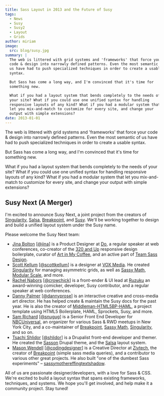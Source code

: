 ```yaml
---
title: Sass Layout in 2013 and the Future of Susy
tags:
  - News
  - Susy
  - Susy2
  - Layout
  - Grids
author: miriam
image:
  src: blog/susy.jpg
summary: |
  The web is littered with grid systems and 'frameworks' that force your
  code & design into narrowly defined patterns. Even the most semantic of
  us have had to push specialized techniques in order to create a usable
  syntax.

  But Sass has come a long way, and I'm convinced that it's time for
  something new.

  What if you had a layout system that bends completely to the needs of
  your site? What if you could use one unified syntax for handling
  responsive layouts of any kind? What if you had a modular system that
  let you mix-and-match to customize for every site, and change your
  output with simple extensions?
date: 2013-01-01
---
```


The web is littered with grid systems and 'frameworks' that force your
code & design into narrowly defined patterns. Even the most semantic of
us have had to push specialized techniques in order to create a usable
syntax.

But Sass has come a long way, and I'm convinced that it's time for
something new.

What if you had a layout system that bends completely to the needs of
your site? What if you could use one unified syntax for handling
responsive layouts of any kind? What if you had a modular system that
let you mix-and-match to customize for every site, and change your
output with simple extensions?

## Susy Next (A Merger)

I'm excited to announce Susy Next, a joint project from the creators of
[Singularity], [Salsa], [Breakpoint], and [Susy]. We'll be working
together to design and build a unified layout system under the Susy
name.

Please welcome the Susy Next team:

- [Jina Bolton][] \[[@jina]\] is a Product Designer at [Do], a regular
  speaker at web conferences, co-creator of the [320 and Up]
  responsive design boilerplate, curator of [Art in My Coffee], and an
  active part of [Team Sass Design].
- [Scott Kellum][] \[[@scottkellum]\] is a designer at [VOX Media]. He
  created [Singularity] for managing asymmetric grids, as well as
  [Sassy Math], [Modular Scale], and more.
- [Rachel Nabors][] \[[@crowchick]\] is a front-ender & UI lead at
  [Ruzuku] an award-winning comicker, developer, Susy contributor, and
  a regular speaker at web conferences.
- [Danny Palmer][] \[[@dannyprose]\] is an interactive creative and
  cross-media art director. He has helped create & maintain the Susy
  docs for the past year. He is also the creator of
  [Middleman-HTML5BP-HAML], a project template using HTML5
  Boilerplate, HAML, Sprockets, Susy, and more.
- [Sam Richard][] \[[@snugug]\] is a Senior Front End Developer for
  [NBCUniversal], an organizer for various Sass & RWD meetups in New
  York City, and a co-maintainer of [Breakpoint], [Sassy Math],
  [Singularity], and so on.
- [Tsachi Shlidor][] \[[@shlidor]\] is a Drupalist front-end developer
  and themer. He created the [Sasson] Drupal theme, and the [Salsa]
  layout system.
- [Mason Wendell][] \[[@codingdesigner]\] is a Creative Director at
  [Zivtech], the creator of [Breakpoint] (simple sass media queries),
  and a contributor to various other great projects. He also built
  "one of the dumbest Sass experiments" –
  [sassymothereffingtextshadow].

All of us are passionate designer/developers, with a love for Sass &
CSS. We're excited to build a layout syntax that spans existing
frameworks, techniques, and systems. We hope you'll get involved, and
help make it a community project. Stay tuned!

[singularity]: http://singularity.gs/
[salsa]: http://tsi.github.com/Salsa/
[breakpoint]: http://breakpoint-sass.com
[susy]: /susy/
[jina bolton]: http://github.com/jina/
[@jina]: http://twitter.com/jina
[do]: http://do.com/
[320 and up]: http://stuffandnonsense.co.uk/projects/320andup/
[art in my coffee]: http://artinmycoffee.com/
[team sass design]: http://teamsassdesign.tumblr.com/
[scott kellum]: http://github.com/scottkellum/
[@scottkellum]: http://twitter.com/scottkellum
[vox media]: http://voxmedia.com/
[sassy math]: http://github.com/scottkellum/sassy-math
[modular scale]: http://github.com/scottkellum/modular-scale
[rachel nabors]: http://github.com/CrowChick/
[@crowchick]: http://twitter.com/crowchick
[ruzuku]: http://ruzuku.com/
[danny palmer]: http://github.com/dannyprose/
[@dannyprose]: https://twitter.com/dannyprose/
[middleman-html5bp-haml]: http://github.com/dannyprose/Middleman-HTML5BP-HAML
[sam richard]: http://github.com/snugug/
[@snugug]: http://twitter.com/Snugug
[nbcuniversal]: http://www.nbcuni.com/
[tsachi shlidor]: http://github.com/tsi/
[@shlidor]: http://twitter.com/shlidor
[sasson]: http://drupal.org/project/sasson
[mason wendell]: http://github.com/canarymason/
[@codingdesigner]: http://twitter.com/codingdesigner
[zivtech]: http://zivtech.com
[sassymothereffingtextshadow]: http://sassymothereffingtextshadow.com

